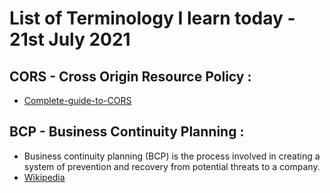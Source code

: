 # List of Terminology I learn today - 21st July 2021

## CORS  - Cross Origin Resource Policy :
*  [Complete-guide-to-CORS](https://reflectoring.io/complete-guide-to-cors/)

## BCP - Business Continuity Planning :
* Business continuity planning (BCP) is the process involved in creating a system of prevention and recovery from potential threats to a company.
* [Wikipedia](https://en.wikipedia.org/wiki/Business_continuity_planning)